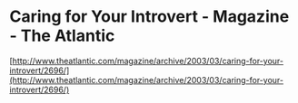 <!--
id: 8362018207
link: http://tumblr.atmos.org/post/8362018207/caring-for-your-introvert-magazine-the-atlantic
slug: caring-for-your-introvert-magazine-the-atlantic
date: Mon Aug 01 2011 17:29:07 GMT-0700 (PDT)
publish: 2011-08-01
tags: 
title: Caring for Your Introvert - Magazine - The Atlantic
-->


Caring for Your Introvert - Magazine - The Atlantic
===================================================

[http://www.theatlantic.com/magazine/archive/2003/03/caring-for-your-introvert/2696/](http://www.theatlantic.com/magazine/archive/2003/03/caring-for-your-introvert/2696/)

